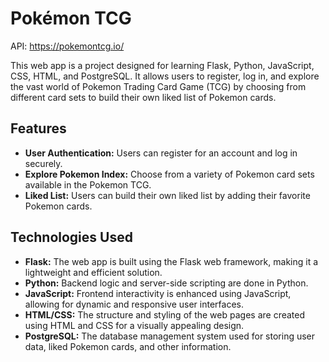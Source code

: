 # Pokémon TCG

API: https://pokemontcg.io/

This web app is a project designed for learning Flask, Python, JavaScript, CSS, HTML, and PostgreSQL. It allows users to register, log in, and explore the vast world of Pokemon Trading Card Game (TCG) by choosing from different card sets to build their own liked list of Pokemon cards.

## Features

* **User Authentication:** Users can register for an account and log in securely.
* **Explore Pokemon Index:** Choose from a variety of Pokemon card sets available in the Pokemon TCG.
* **Liked List:** Users can build their own liked list by adding their favorite Pokemon cards.

## Technologies Used

* **Flask:** The web app is built using the Flask web framework, making it a lightweight and efficient solution.
* **Python:** Backend logic and server-side scripting are done in Python.
* **JavaScript:** Frontend interactivity is enhanced using JavaScript, allowing for dynamic and responsive user interfaces.
* **HTML/CSS:** The structure and styling of the web pages are created using HTML and CSS for a visually appealing design.
* **PostgreSQL:** The database management system used for storing user data, liked Pokemon cards, and other information.
